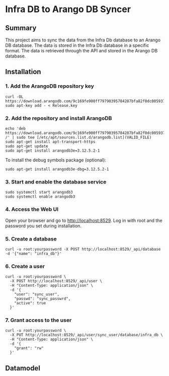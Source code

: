 # Infra DB to Arango DB Syncer

## Summary
This project aims to sync the data from the Infra Db database to an Arango DB database.
The data is stored in the Infra Db database in a specific format. The data is retrieved through the API and stored in the Arango DB database.

## Installation

### 1. Add the ArangoDB repository key
```
curl -OL https://download.arangodb.com/9c169fe900ff79790395784287bfa82f0dc0059375a34a2881b9b745c8efd42e/arangodb312/DEBIAN/Release.key
sudo apt-key add - < Release.key
```
### 2. Add the repository and install ArangoDB
```
echo 'deb https://download.arangodb.com/9c169fe900ff79790395784287bfa82f0dc0059375a34a2881b9b745c8efd42e/arangodb312/DEBIAN/ /' | sudo tee [/etc/apt/sources.list.d/arangodb.list](VALID_FILE)
sudo apt-get install apt-transport-https
sudo apt-get update
sudo apt-get install arangodb3e=3.12.5.2-1
```
To install the debug symbols package (optional):
```
sudo apt-get install arangodb3e-dbg=3.12.5.2-1
```
### 3. Start and enable the database service
```
sudo systemctl start arangodb3
sudo systemctl enable arangodb3
```
### 4. Access the Web UI
Open your browser and go to [http://localhost:8529](http://localhost:8529).
Log in with root and the password you set during installation.

### 5. Create a database
```
curl -u root:yourpassword -X POST http://localhost:8529/_api/database -d '{"name": "infra_db"}'
```
### 6. Create a user
```
curl -u root:yourpassword \
  -X POST http://localhost:8529/_api/user \
  -H "Content-Type: application/json" \
  -d '{
    "user": "sync_user",
    "passwd": "sync_passwrd",
    "active": true
  }'
```
### 7. Grant access to the user
```
curl -u root:yourpassword \
  -X PUT http://localhost:8529/_api/user/sync_user/database/infra_db \
  -H "Content-Type: application/json" \
  -d '{
    "grant": "rw"
  }'
```

## Datamodel
